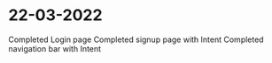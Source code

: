 # 22-03-2022
Completed Login page 
Completed signup page with Intent
Completed navigation bar with Intent

